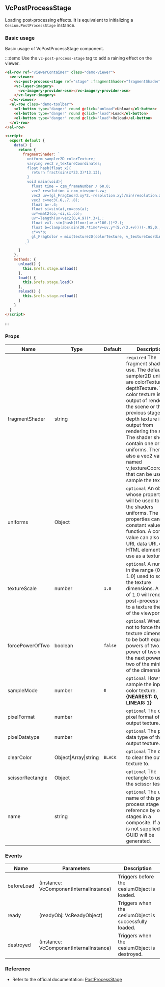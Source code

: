 ## VcPostProcessStage

Loading post-processing effects. It is equivalent to initializing a `Cesium.PostProcessStage` instance.

### Basic usage

Basic usage of VcPostProcessStage component.

:::demo Use the `vc-post-process-stage` tag to add a raining effect on the viewer.

```html
<el-row ref="viewerContainer" class="demo-viewer">
  <vc-viewer>
    <vc-post-process-stage ref="stage" :fragmentShader="fragmentShader"></vc-post-process-stage>
    <vc-layer-imagery>
      <vc-imagery-provider-osm></vc-imagery-provider-osm>
    </vc-layer-imagery>
  </vc-viewer>
  <el-row class="demo-toolbar">
    <el-button type="danger" round @click="unload">Unload</el-button>
    <el-button type="danger" round @click="load">Load</el-button>
    <el-button type="danger" round @click="load">Reload</el-button>
  </el-row>
</el-row>

<script>
  export default {
    data() {
      return {
        fragmentShader: `
          uniform sampler2D colorTexture;
          varying vec2 v_textureCoordinates;
          float hash(float x){
            return fract(sin(x*23.3)*13.13);
          }
          void main(void){
            float time = czm_frameNumber / 60.0;
            vec2 resolution = czm_viewport.zw;
            vec2 uv=(gl_FragCoord.xy*2.-resolution.xy)/min(resolution.x,resolution.y);
            vec3 c=vec3(.6,.7,.8);
            float a=-.4;
            float si=sin(a),co=cos(a);
            uv*=mat2(co,-si,si,co);
            uv*=length(uv+vec2(0,4.9))*.3+1.;
            float v=1.-sin(hash(floor(uv.x*100.))*2.);
            float b=clamp(abs(sin(20.*time*v+uv.y*(5./(2.+v))))-.95,0.,1.)*20.;
            c*=v*b;
            gl_FragColor = mix(texture2D(colorTexture, v_textureCoordinates), vec4(c,1), 0.5);
          }
         `
      }
    },
    methods: {
      unload() {
        this.$refs.stage.unload()
      },
      load() {
        this.$refs.stage.load()
      },
      reload() {
        this.$refs.stage.reload()
      }
    }
  }
</script>
```

:::

### Props

<!-- prettier-ignore -->
| Name | Type | Default | Description |
| ---------------- | --------------------- | ------- | ----------------------------------------------------------------------------------------------------- |
| fragmentShader | string | | `required` The fragment shader to use. The default sampler2D uniforms are colorTexture and depthTexture. The color texture is the output of rendering the scene or the previous stage. The depth texture is the output from rendering the scene. The shader should contain one or both uniforms. There is also a vec2 varying named v_textureCoordinates that can be used to sample the textures. |
| uniforms | Object | | `optional` An object whose properties will be used to set the shaders uniforms. The properties can be constant values or a function. A constant value can also be a URI, data URI, or HTML element to use as a texture. |
| textureScale | number | `1.0` | `optional` A number in the range (0.0, 1.0] used to scale the texture dimensions. A scale of 1.0 will render this post-process stage to a texture the size of the viewport. |
| forcePowerOfTwo | boolean | `false` | `optional` Whether or not to force the texture dimensions to be both equal powers of two. The power of two will be the next power of two of the minimum of the dimensions. |
| sampleMode | number | `0` | `optional` How to sample the input color texture. **{NEAREST: 0, LINEAR: 1}** |
| pixelFormat | number | | `optional` The color pixel format of the output texture. |
| pixelDatatype | number | | `optional` The pixel data type of the output texture. |
| clearColor | Object\|Array\|string | `BLACK` | `optional` The color to clear the output texture to. |
| scissorRectangle | Object | | `optional` The rectangle to use for the scissor test. |
| name | string | | `optional` The unique name of this post-process stage for reference by other stages in a composite. If a name is not supplied, a GUID will be generated. |

### Events

| Name       | Parameters                              | Description                                            |
| ---------- | --------------------------------------- | ------------------------------------------------------ |
| beforeLoad | (instance: VcComponentInternalInstance) | Triggers before the cesiumObject is loaded.            |
| ready      | (readyObj: VcReadyObject)               | Triggers when the cesiumObject is successfully loaded. |
| destroyed  | (instance: VcComponentInternalInstance) | Triggers when the cesiumObject is destroyed.           |

### Reference

- Refer to the official documentation: [PostProcessStage](https://cesium.com/docs/cesiumjs-ref-doc/PostProcessStage.html)
